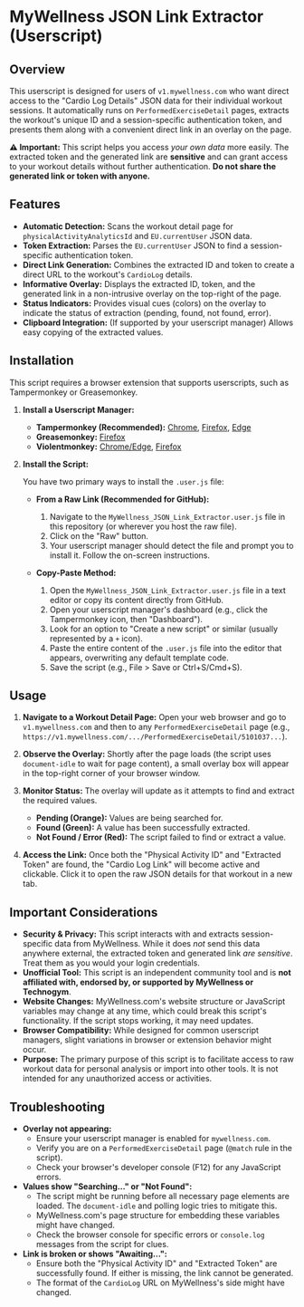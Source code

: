 # MyWellness JSON Link Extractor (Userscript)

## Overview

This userscript is designed for users of `v1.mywellness.com` who want direct access to the "Cardio Log Details" JSON data for their individual workout sessions. It automatically runs on `PerformedExerciseDetail` pages, extracts the workout's unique ID and a session-specific authentication token, and presents them along with a convenient direct link in an overlay on the page.

**⚠️ Important:** This script helps you access *your own data* more easily. The extracted token and the generated link are **sensitive** and can grant access to your workout details without further authentication. **Do not share the generated link or token with anyone.**

## Features

*   **Automatic Detection:** Scans the workout detail page for `physicalActivityAnalyticsId` and `EU.currentUser` JSON data.
*   **Token Extraction:** Parses the `EU.currentUser` JSON to find a session-specific authentication token.
*   **Direct Link Generation:** Combines the extracted ID and token to create a direct URL to the workout's `CardioLog` details.
*   **Informative Overlay:** Displays the extracted ID, token, and the generated link in a non-intrusive overlay on the top-right of the page.
*   **Status Indicators:** Provides visual cues (colors) on the overlay to indicate the status of extraction (pending, found, not found, error).
*   **Clipboard Integration:** (If supported by your userscript manager) Allows easy copying of the extracted values.

## Installation

This script requires a browser extension that supports userscripts, such as Tampermonkey or Greasemonkey.

1.  **Install a Userscript Manager:**
    *   **Tampermonkey (Recommended):** [Chrome](https://chrome.google.com/webstore/detail/tampermonkey/dhdgffkkebhmkfjojejmpbldmpobfkfo), [Firefox](https://addons.mozilla.org/en-US/firefox/addon/tampermonkey/), [Edge](https://microsoftedge.microsoft.com/addons/detail/tampermonkey/iikmkjmpbldcldadghiehpelpjccoNBj)
    *   **Greasemonkey:** [Firefox](https://addons.mozilla.org/en-US/firefox/addon/greasemonkey/)
    *   **Violentmonkey:** [Chrome/Edge](https://chrome.google.com/webstore/detail/violentmonkey/jfgspchsidctwcFKRppjopocajclstrn), [Firefox](https://addons.mozilla.org/en-US/firefox/addon/violentmonkey/)

2.  **Install the Script:**

    You have two primary ways to install the `.user.js` file:

    *   **From a Raw Link (Recommended for GitHub):**
        1.  Navigate to the `MyWellness_JSON_Link_Extractor.user.js` file in this repository (or wherever you host the raw file).
        2.  Click on the "Raw" button.
        3.  Your userscript manager should detect the file and prompt you to install it. Follow the on-screen instructions.

    *   **Copy-Paste Method:**
        1.  Open the `MyWellness_JSON_Link_Extractor.user.js` file in a text editor or copy its content directly from GitHub.
        2.  Open your userscript manager's dashboard (e.g., click the Tampermonkey icon, then "Dashboard").
        3.  Look for an option to "Create a new script" or similar (usually represented by a `+` icon).
        4.  Paste the entire content of the `.user.js` file into the editor that appears, overwriting any default template code.
        5.  Save the script (e.g., File > Save or Ctrl+S/Cmd+S).

## Usage

1.  **Navigate to a Workout Detail Page:**
    Open your web browser and go to `v1.mywellness.com` and then to any `PerformedExerciseDetail` page (e.g., `https://v1.mywellness.com/.../PerformedExerciseDetail/5101037...`).

2.  **Observe the Overlay:**
    Shortly after the page loads (the script uses `document-idle` to wait for page content), a small overlay box will appear in the top-right corner of your browser window.

3.  **Monitor Status:**
    The overlay will update as it attempts to find and extract the required values.
    *   **Pending (Orange):** Values are being searched for.
    *   **Found (Green):** A value has been successfully extracted.
    *   **Not Found / Error (Red):** The script failed to find or extract a value.

4.  **Access the Link:**
    Once both the "Physical Activity ID" and "Extracted Token" are found, the "Cardio Log Link" will become active and clickable. Click it to open the raw JSON details for that workout in a new tab.

## Important Considerations

*   **Security & Privacy:** This script interacts with and extracts session-specific data from MyWellness. While it does *not* send this data anywhere external, the extracted token and generated link *are sensitive*. Treat them as you would your login credentials.
*   **Unofficial Tool:** This script is an independent community tool and is **not affiliated with, endorsed by, or supported by MyWellness or Technogym**.
*   **Website Changes:** MyWellness.com's website structure or JavaScript variables may change at any time, which could break this script's functionality. If the script stops working, it may need updates.
*   **Browser Compatibility:** While designed for common userscript managers, slight variations in browser or extension behavior might occur.
*   **Purpose:** The primary purpose of this script is to facilitate access to raw workout data for personal analysis or import into other tools. It is not intended for any unauthorized access or activities.

## Troubleshooting

*   **Overlay not appearing:**
    *   Ensure your userscript manager is enabled for `mywellness.com`.
    *   Verify you are on a `PerformedExerciseDetail` page (`@match` rule in the script).
    *   Check your browser's developer console (F12) for any JavaScript errors.
*   **Values show "Searching..." or "Not Found":**
    *   The script might be running before all necessary page elements are loaded. The `document-idle` and polling logic tries to mitigate this.
    *   MyWellness.com's page structure for embedding these variables might have changed.
    *   Check the browser console for specific errors or `console.log` messages from the script for clues.
*   **Link is broken or shows "Awaiting...":**
    *   Ensure both the "Physical Activity ID" and "Extracted Token" are successfully found. If either is missing, the link cannot be generated.
    *   The format of the `CardioLog` URL on MyWellness's side might have changed.
